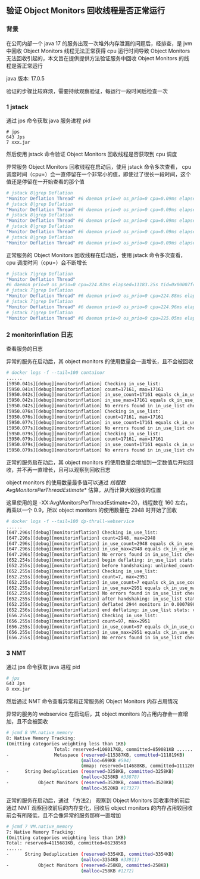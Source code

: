 ## 验证 Object Monitors 回收线程是否正常运行

### 背景

在公司内部一个 java 17 的服务出现一次堆外内存泄漏的问题后，经排查，是 jvm 中回收 Object Monitors 线程无法正常获得 cpu 运行时间导致 Object Monitors 无法回收引起的，本文旨在提供提供方法验证服务中回收 Object Monitors 的线程是否正常运行

java 版本: 17.0.5

验证的步骤比较麻烦，需要持续观察验证，每运行一段时间后检查一次

### 1 jstack

通过 jps 命令获取 java 服务进程 pid

```
# jps 
643 Jps 
7 xxx.jar
```

然后使用 jstack 命令验证 Object Monitors 回收线程是否获取到 cpu 调度

异常服务 Object Monitors 回收线程在启动后，使用 jstack 命令多次查看， cpu 调度时间（cpu=）会一直停留在一个非常小的值，即使过了很长一段时间，这个值还是停留在一开始查看的那个值

```sh
# jstack 8|grep Deflation 
"Monitor Deflation Thread" #6 daemon prio=9 os_prio=0 cpu=0.09ms elapsed=42.98s tid=0x00007f37e8139c60 nid=0x16 runnable  [0x0000000000000000] 
# jstack 8|grep Deflation 
"Monitor Deflation Thread" #6 daemon prio=9 os_prio=0 cpu=0.09ms elapsed=46.14s tid=0x00007f37e8139c60 nid=0x16 runnable  [0x0000000000000000] 
# jstack 8|grep Deflation 
"Monitor Deflation Thread" #6 daemon prio=9 os_prio=0 cpu=0.09ms elapsed=52.77s tid=0x00007f37e8139c60 nid=0x16 runnable  [0x0000000000000000] 
# jstack 8|grep Deflation 
"Monitor Deflation Thread" #6 daemon prio=9 os_prio=0 cpu=0.09ms elapsed=57.49s tid=0x00007f37e8139c60 nid=0x16 runnable  [0x0000000000000000] 
# jstack 8|grep Deflation 
"Monitor Deflation Thread" #6 daemon prio=9 os_prio=0 cpu=0.09ms elapsed=611.73s tid=0x00007f37e8139c60 nid=0x16 runnable  [0x0000000000000000]
```

正常服务的 Object Monitors 回收线程在启动后，使用 jstack 命令多次查看，cpu 调度时间（cpu=）会不断增长

```sh
# jstack 7|grep Deflation 
"Monitor Deflation Thread" 
#6 daemon prio=9 os_prio=0 cpu=224.83ms elapsed=11183.25s tid=0x00007fc0cc155450 nid=0x15 runnable  [0x0000000000000000] 
# jstack 7|grep Deflation 
"Monitor Deflation Thread" #6 daemon prio=9 os_prio=0 cpu=224.88ms elapsed=11186.72s tid=0x00007fc0cc155450 nid=0x15 runnable  [0x0000000000000000] 
# jstack 7|grep Deflation 
"Monitor Deflation Thread" #6 daemon prio=9 os_prio=0 cpu=224.96ms elapsed=11190.83s tid=0x00007fc0cc155450 nid=0x15 runnable  [0x0000000000000000] 
# jstack 7|grep Deflation 
"Monitor Deflation Thread" #6 daemon prio=9 os_prio=0 cpu=225.05ms elapsed=11195.56s tid=0x00007fc0cc155450 nid=0x15 runnable  [0x0000000000000000]
```

### 2 monitorinflation 日志

查看服务的日志

异常的服务在启动后，其 object monitors 的使用数量会一直增长，且不会被回收

```sh
# docker logs -f --tail=100 containor 
...... 
[5950.041s][debug][monitorinflation] Checking in_use_list: 
[5950.041s][debug][monitorinflation] count=17161, max=17161 
[5950.042s][debug][monitorinflation] in_use_count=17161 equals ck_in_use_count=17161 
[5950.042s][debug][monitorinflation] in_use_max=17161 equals ck_in_use_max=17161 
[5950.042s][debug][monitorinflation] No errors found in in_use_list checks. 
[5950.076s][debug][monitorinflation] Checking in_use_list: 
[5950.076s][debug][monitorinflation] count=17161, max=17161 
[5950.077s][debug][monitorinflation] in_use_count=17161 equals ck_in_use_count=17161 [5950.077s][debug][monitorinflation] in_use_max=17161 equals ck_in_use_max=17161 
[5950.077s][debug][monitorinflation] No errors found in in_use_list checks. 
[5950.079s][debug][monitorinflation] Checking in_use_list: 
[5950.079s][debug][monitorinflation] count=17161, max=17161 
[5950.079s][debug][monitorinflation] in_use_count=17161 equals ck_in_use_count=17161 [5950.079s][debug][monitorinflation] in_use_max=17161 equals ck_in_use_max=17161 
[5950.079s][debug][monitorinflation] No errors found in in_use_list checks.
```

正常的服务启在动后，其 object monitors 的使用数量会增加到一定数值后开始回收，并不再一直增长，且可以观察到回收日志

object monitors 的使用数量最多值可以通过 **线程数* AvgMonitorsPerThreadEstimate** 估算，从而计算大致回收的位置

这里使用的是 -XX:AvgMonitorsPerThreadEstimate=20，线程数在 160 左右，再乘以一个 0.9，所以 object monitors 的使用数量在 2948 时开始了回收 

```sh
# docker logs -f --tail=100 dp-thrall-webservice 
...... 
[647.296s][debug][monitorinflation] Checking in_use_list: 
[647.296s][debug][monitorinflation] count=2948, max=2948 
[647.296s][debug][monitorinflation] in_use_count=2948 equals ck_in_use_count=2948 
[647.296s][debug][monitorinflation] in_use_max=2948 equals ck_in_use_max=2948 
[647.296s][debug][monitorinflation] No errors found in in_use_list checks. 
[652.254s][debug][monitorinflation] begin deflating: in_use_list stats: ceiling=3240, count=2951, max=2951                          # 回收日志，开始回收 
[652.255s][debug][monitorinflation] before handshaking: unlinked_count=2944, in_use_list stats: ceiling=3240, count=7, max=2951		# 回收日志 
[652.255s][debug][monitorinflation] Checking in_use_list: 
[652.255s][debug][monitorinflation] count=7, max=2951 
[652.255s][debug][monitorinflation] in_use_count=7 equals ck_in_use_count=7 
[652.255s][debug][monitorinflation] in_use_max=2951 equals ck_in_use_max=2951 
[652.255s][debug][monitorinflation] No errors found in in_use_list checks. 
[652.255s][debug][monitorinflation] after handshaking: in_use_list stats: ceiling=3240, count=7, max=2951							# 回收日志 
[652.255s][debug][monitorinflation] deflated 2944 monitors in 0.0007898 secs														# 回收日志 
[652.256s][debug][monitorinflation] end deflating: in_use_list stats: ceiling=3240, count=7, max=2951                               # 回收日志，回收结束 
[656.255s][debug][monitorinflation] Checking in_use_list: 
[656.255s][debug][monitorinflation] count=97, max=2951 
[656.255s][debug][monitorinflation] in_use_count=97 equals ck_in_use_count=97 
[656.255s][debug][monitorinflation] in_use_max=2951 equals ck_in_use_max=2951 
[656.255s][debug][monitorinflation] No errors found in in_use_list checks.
```

### 3 NMT

通过 jps 命令获取 java 进程 pid

```sh
# jps 
643 Jps 
8 xxx.jar
```

然后通过 NMT 命令查看异常和正常服务的 Object Monitors 内存占用情况

异常的服务的 webservice 在启动后，其 object monitors 的占用内存会一直增加，且不会被回收

```sh
# jcmd 8 VM.native_memory 
8: Native Memory Tracking: 
(Omitting categories weighting less than 1KB)
                  Total: reserved=4108017KB, committed=859081KB ......  
-                 Metaspace (reserved=115387KB, committed=111819KB) 
                            (malloc=699KB #594)
                            (mmap: reserved=114688KB, committed=111120KB)   
-      String Deduplication (reserved=3258KB, committed=3258KB) 
                            (malloc=3258KB #33878)   
-           Object Monitors (reserved=3520KB, committed=3520KB) 
                            (malloc=3520KB #17327) 
```

正常的服务在启动后，通过 「方法2」 观察到 Object Monitors 回收事件的前后通过 NMT 观察回收前后的内存变化，回收后 object monitors 的内存占用较回收前会有所降低，且不会像异常的服务那样一直增加

```sh
# jcmd 7 VM.native_memory 
7: Native Memory Tracking: 
(Omitting categories weighting less than 1KB) 
Total: reserved=4115681KB, committed=862385KB
......  
-      String Deduplication (reserved=3354KB, committed=3354KB)       
                            (malloc=3354KB #33911)   
-           Object Monitors (reserved=258KB, committed=258KB)
                            (malloc=258KB #1272) 
```